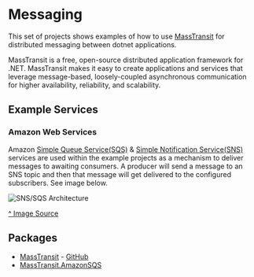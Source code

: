 # Messaging

This set of projects shows examples of how to use [MassTransit](https://masstransit-project.com/) for distributed messaging between dotnet applications.

MassTransit is a free, open-source distributed application framework for .NET. MassTransit makes it easy to create applications and services that leverage message-based, loosely-coupled asynchronous communication for higher availability, reliability, and scalability.

## Example Services

### Amazon Web Services

Amazon [Simple Queue Service(SQS)](https://aws.amazon.com/sqs/) & [Simple Notification Service(SNS)](https://aws.amazon.com/sns/) services are used within the example projects as a mechanism to deliver messages to awaiting consumers. A producer will send a message to an SNS topic and then that message will get delivered to the configured subscribers. See image below.

![SNS/SQS Architecture](https://miro.medium.com/max/500/1*mdUPKzrfJFuXa4d43KhKUQ.png)

[^ Image Source](https://medium.com/awesome-cloud/aws-difference-between-sqs-and-sns-61a397bf76c5)

## Packages

* [MassTransit](https://masstransit-project.com/) - [GitHub](https://github.com/MassTransit/MassTransit)
* [MassTransit.AmazonSQS](https://www.nuget.org/packages/MassTransit.AmazonSQS)